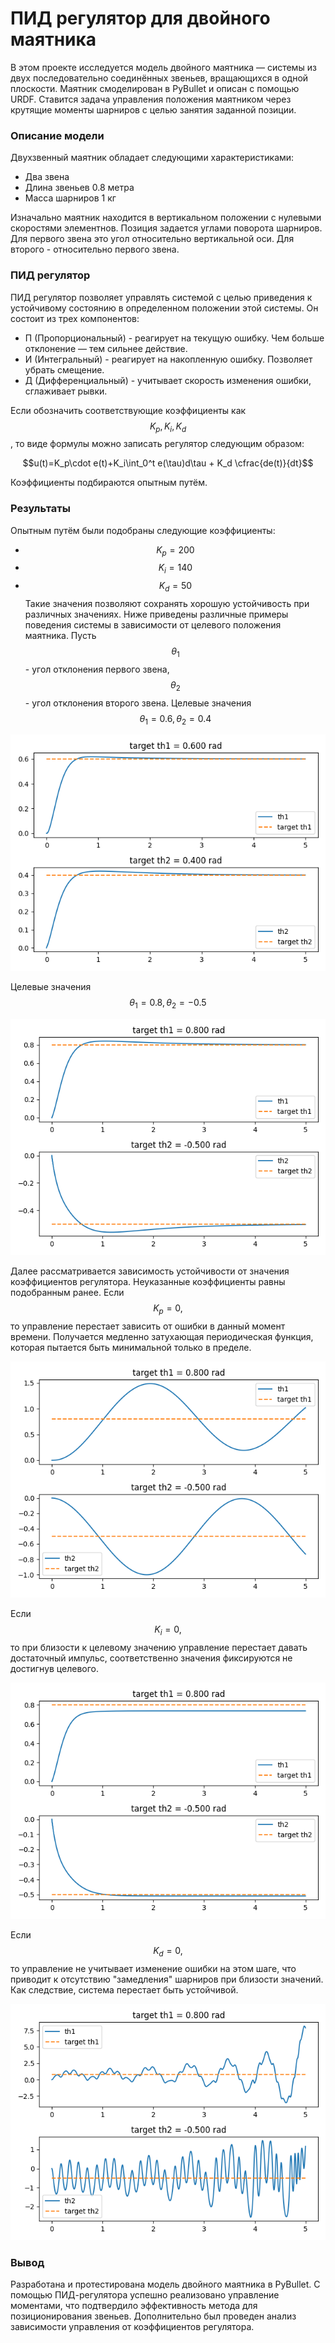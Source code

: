 # ПИД регулятор для двойного маятника
В этом проекте исследуется модель двойного маятника — системы из двух последовательно соединённых звеньев, вращающихся в одной плоскости. Маятник смоделирован в PyBullet и описан с помощью URDF. Ставится задача управления положения маятником через крутящие моменты шарниров с целью занятия заданной позиции.
### Описание модели
Двухзвенный маятник обладает следующими характеристиками:
- Два звена
- Длина звеньев 0.8 метра
- Масса шарниров 1 кг

Изначально маятник находится в вертикальном положении с нулевыми скоростями элементнов. Позиция задается углами поворота шарниров. Для первого звена это угол относительно вертикальной оси. Для второго - относительно первого звена.
### ПИД регулятор
ПИД регулятор позволяет управлять системой с целью приведения к устойчивому состоянию в определенном положении этой системы. Он состоит из трех компонентов:
- П (Пропорциональный) - реагирует на текущую ошибку. Чем больше отклонение — тем сильнее действие.
- И (Интегральный) - реагирует на накопленную ошибку. Позволяет убрать смещение.
- Д (Дифференциальный) - учитывает скорость изменения ошибки, сглаживает рывки.

Если обозначить соответствующие коэффициенты как $$K_p, K_i, K_d$$, то виде формулы можно записать регулятор следующим образом:

$$u(t)=K_p\cdot e(t)+K_i\int_0^t e(\tau)d\tau + K_d \cfrac{de(t)}{dt}$$

Коэффициенты подбираются опытным путём.
### Результаты
Опытным путём были подобраны следующие коэффициенты:
- $$K_p = 200$$
- $$K_i = 140$$
- $$K_d = 50$$
Такие значения позволяют сохранять хорошую устойчивость при различных значениях. Ниже приведены различные примеры поведения системы в зависимости от целевого положения маятника. Пусть $$\theta_1$$ - угол отклонения первого звена, $$\theta_2$$ - угол отклонения второго звена.
Целевые значения $$\theta_1 = 0.6, \theta_2 = 0.4$$

![Устойчивость при одинаковых знаках](graphs/Figure_1.png)

Целевые значения $$\theta_1 = 0.8, \theta_2 = -0.5$$

![Устойчивость при разных знаках](graphs/Figure_2.png)

Далее рассматривается зависимость устойчивости от значения коэффициентов регулятора. Неуказанные коэффициенты равны подобранным ранее.
Если $$K_p = 0,$$ то управление перестает зависить от ошибки в данный момент времени. Получается медленно затухающая периодическая функция, которая пытается быть минимальной только в пределе.

![Устойчивость при P = 0](graphs/Figure_3.png)

Если $$K_i = 0,$$ то при близости к целевому значению управление перестает давать достаточный импульс, соответственно значения фиксируются не достигнув целевого.

![Устойчивость при I = 0](graphs/Figure_4.png)

Если $$K_d = 0,$$ то управление не учитывает изменение ошибки на этом шаге, что приводит к отсутствию "замедления" шарниров при близости значений. Как следствие, система перестает быть устойчивой.

![Устойчивость при D = 0](graphs/Figure_5.png)

### Вывод
Разработана и протестирована модель двойного маятника в PyBullet. С помощью ПИД-регулятора успешно реализовано управление моментами, что подтвердило эффективность метода для позиционирования звеньев. Дополнительно был проведен анализ зависимости управления от коэффициентов регулятора.
